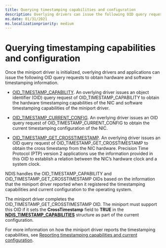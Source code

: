 ```yaml
---
title: Querying timestamping capabilities and configuration
description: Overlying drivers can issue the following OID query requests to obtain hardware and software timestamping information.
ms.date: 01/31/2021
ms.localizationpriority: medium
---
```


# Querying timestamping capabilities and configuration

Once the miniport driver is initialized, overlying drivers and applications can issue the following OID query requests to obtain hardware and software timestamping information.

* [OID_TIMESTAMP_CAPABILITY](oid-timestamp-capability.md).
An overlying driver issues an object identifier (OID) query request of OID_TIMESTAMP_CAPABILITY to obtain the hardware timestamping capabilities of the NIC and software timestamping capabilities of the miniport driver.

* [OID_TIMESTAMP_CURRENT_CONFIG](oid-timestamp-current-config.md).
An overlying driver issues an OID query request of OID_TIMESTAMP_CURRENT_CONFIG to obtain the current timestamping configuration of the NIC.

* [OID_TIMESTAMP_GET_CROSSTIMESTAMP](oid-timestamp-get-crosstimestamp.md).
An overlying driver issues an OID query request of OID_TIMESTAMP_GET_CROSSTIMESTAMP to obtain the cross timestamp from the NIC hardware. Precision Time Protocol (PTP) version 2 applications use the information provided in this OID to establish a relation between the NIC’s hardware clock and a system clock. 


NDIS handles the OID_TIMESTAMP_CAPABILITY and OID_TIMESTAMP_GET_CROSSTIMESTAMP OIDs based on the information that the miniport driver reported when it registered the timestamping capabilities and current configuration to the operating system. 

The miniport driver completes the OID_TIMESTAMP_GET_CROSSTIMESTAMP OID. The miniport must support this OID if it sets the **CrossTimestamp** field to **TRUE** in the [**NDIS_TIMESTAMP_CAPABILITIES**](/windows-hardware/drivers/ddi/ntddndis/ns-ntddndis-_ndis_timestamp_capabilities) structure as part of the current configuration. 

For more information on how the miniport driver reports the  timestamping capabilities, see [Reporting timestamping capabilities and current configuration](reporting-timestamping-capabilities.md).
